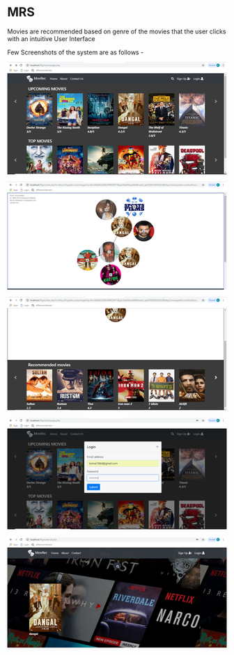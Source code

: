 # MRS
Movies are recommended based on genre of the movies that the user clicks with an intuitive User Interface

Few Screenshots of the system are as follows - 

![](MRS_SS/1.png)


![](MRS_SS/2.png)


![](MRS_SS/3.png)


![](MRS_SS/4.png)


![](MRS_SS/5.png)
